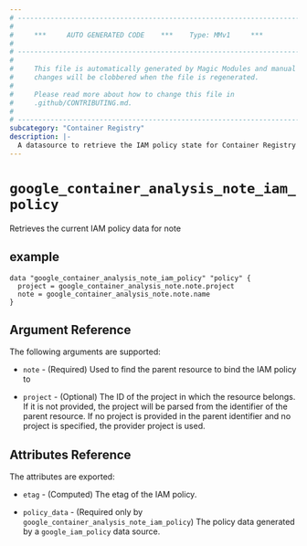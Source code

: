 ```yaml
---
# ----------------------------------------------------------------------------
#
#     ***     AUTO GENERATED CODE    ***    Type: MMv1     ***
#
# ----------------------------------------------------------------------------
#
#     This file is automatically generated by Magic Modules and manual
#     changes will be clobbered when the file is regenerated.
#
#     Please read more about how to change this file in
#     .github/CONTRIBUTING.md.
#
# ----------------------------------------------------------------------------
subcategory: "Container Registry"
description: |-
  A datasource to retrieve the IAM policy state for Container Registry Note
---
```



# `google_container_analysis_note_iam_policy`
Retrieves the current IAM policy data for note


## example

```hcl
data "google_container_analysis_note_iam_policy" "policy" {
  project = google_container_analysis_note.note.project
  note = google_container_analysis_note.note.name
}
```

## Argument Reference

The following arguments are supported:

* `note` - (Required) Used to find the parent resource to bind the IAM policy to

* `project` - (Optional) The ID of the project in which the resource belongs.
    If it is not provided, the project will be parsed from the identifier of the parent resource. If no project is provided in the parent identifier and no project is specified, the provider project is used.

## Attributes Reference

The attributes are exported:

* `etag` - (Computed) The etag of the IAM policy.

* `policy_data` - (Required only by `google_container_analysis_note_iam_policy`) The policy data generated by
  a `google_iam_policy` data source.
